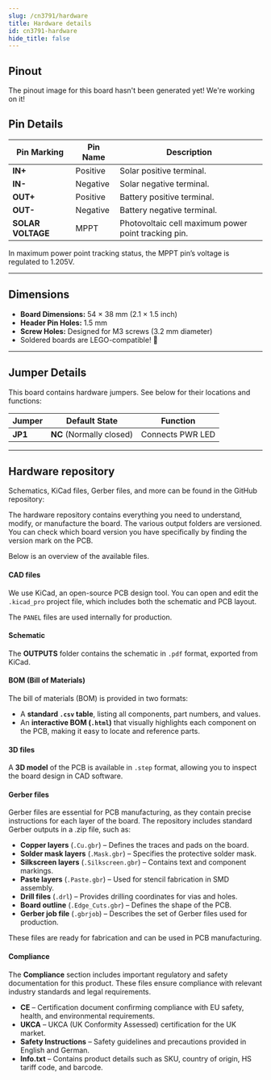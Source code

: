 ```yaml
---
slug: /cn3791/hardware
title: Hardware details
id: cn3791-hardware
hide_title: false
---
```


## Pinout

<ErrorBox>The pinout image for this board hasn't been generated yet! We're working on it!</ErrorBox>

## Pin Details

| Pin Marking       | Pin Name  | Description                                  |
|-------------------|-----------|----------------------------------------------|
| **IN+**          | Positive  | Solar positive terminal.                     |
| **IN-**          | Negative  | Solar negative terminal.                     |
| **OUT+**         | Positive  | Battery positive terminal.                   |
| **OUT-**         | Negative  | Battery negative terminal.                   |
| **SOLAR VOLTAGE** | MPPT      | Photovoltaic cell maximum power point tracking pin. |

<InfoBox>In maximum power point tracking status, the MPPT pin’s voltage is regulated to 1.205V.</InfoBox>

---

## Dimensions

- **Board Dimensions:** 54 × 38 mm (2.1 × 1.5 inch)  
- **Header Pin Holes:** 1.5 mm  
- **Screw Holes:** Designed for M3 screws (3.2 mm diameter)  
- Soldered boards are LEGO-compatible! 🧱

---

## Jumper Details

This board contains hardware jumpers. See below for their locations and functions:

<CenteredImage src="/img/cn3791/jp1.png" alt="jp1" caption="JP1" width="600px"/>

| Jumper  | Default State            | Function         |
| ------- | ------------------------ | ---------------- |
| **JP1** | **NC** (Normally closed) | Connects PWR LED |

---

## Hardware repository

Schematics, KiCad files, Gerber files, and more can be found in the GitHub repository:

<QuickLink 
  title="MPPT Li-Ion CN3791 charger board Hardware Design" 
  description="GitHub hardware repository for this product"
  url="https://github.com/SolderedElectronics/MPPT-Li-Ion-CN3791-charger-board-hardware-design/tree/main" 
/> 

The hardware repository contains everything you need to understand, modify, or manufacture the board. The various output folders are versioned. You can check which board version you have specifically by finding the version mark on the PCB.

Below is an overview of the available files.

#### CAD files

We use KiCad, an open-source PCB design tool. You can open and edit the `.kicad_pro` project file, which includes both the schematic and PCB layout.

The `PANEL` files are used internally for production.

#### Schematic

The **OUTPUTS** folder contains the schematic in `.pdf` format, exported from KiCad.

#### BOM (Bill of Materials)

The bill of materials (BOM) is provided in two formats:

- A **standard `.csv` table**, listing all components, part numbers, and values.
- An **interactive BOM (`.html`)** that visually highlights each component on the PCB, making it easy to locate and reference parts.

#### 3D files

A **3D model** of the PCB is available in `.step` format, allowing you to inspect the board design in CAD software.

#### Gerber files

Gerber files are essential for PCB manufacturing, as they contain precise instructions for each layer of the board. The repository includes standard Gerber outputs in a .zip file, such as:

- **Copper layers** (`.Cu.gbr`) – Defines the traces and pads on the board.
- **Solder mask layers** (`.Mask.gbr`) – Specifies the protective solder mask.
- **Silkscreen layers** (`.Silkscreen.gbr`) – Contains text and component markings.
- **Paste layers** (`.Paste.gbr`) – Used for stencil fabrication in SMD assembly.
- **Drill files** (`.drl`) – Provides drilling coordinates for vias and holes.
- **Board outline** (`.Edge_Cuts.gbr`) – Defines the shape of the PCB.
- **Gerber job file** (`.gbrjob`) – Describes the set of Gerber files used for production.

These files are ready for fabrication and can be used in PCB manufacturing.

#### Compliance

The **Compliance** section includes important regulatory and safety documentation for this product. These files ensure compliance with relevant industry standards and legal requirements.

- **CE** – Certification document confirming compliance with EU safety, health, and environmental requirements.
- **UKCA** – UKCA (UK Conformity Assessed) certification for the UK market.
- **Safety Instructions** – Safety guidelines and precautions provided in English and German.
- **Info.txt** – Contains product details such as SKU, country of origin, HS tariff code, and barcode.